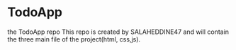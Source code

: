 # TodoApp
the TodoApp repo
This repo is created by SALAHEDDINE47
and will contain the three main file of the project(html, css,js).
